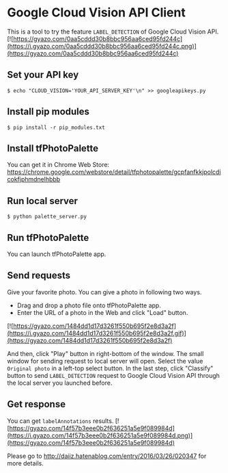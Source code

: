 # Google Cloud Vision API Client
This is a tool to try the feature `LABEL_DETECTION` of Google Cloud Vision API.
[![https://gyazo.com/0aa5cddd30b8bbc956aa6ced95fd244c](https://i.gyazo.com/0aa5cddd30b8bbc956aa6ced95fd244c.png)](https://gyazo.com/0aa5cddd30b8bbc956aa6ced95fd244c)

## Set your API key
```
$ echo "CLOUD_VISION='YOUR_API_SERVER_KEY'\n" >> googleapikeys.py
```

## Install pip modules
```
$ pip install -r pip_modules.txt
```

## Install tfPhotoPalette
You can get it in Chrome Web Store:
https://chrome.google.com/webstore/detail/tfphotopalette/gcpfanfkkjpolcdicokfjphmdnelhbbb

## Run local server
```
$ python palette_server.py
```

## Run tfPhotoPalette
You can launch tfPhotoPalette app.

## Send requests
Give your favorite photo. You can give a photo in following two ways.
* Drag and drop a photo file onto tfPhotoPalette app.
* Enter the URL of a photo in the Web and click "Load" button.

[![https://gyazo.com/1484dd1d17d3261f550b695f2e8d3a2f](https://i.gyazo.com/1484dd1d17d3261f550b695f2e8d3a2f.gif)](https://gyazo.com/1484dd1d17d3261f550b695f2e8d3a2f)

And then, click "Play" button in right-bottom of the window.
The small window for sending request to local server will open.
Select the value `Original photo` in a left-top select button.
In the last step, click "Classify" button to send `LABEL_DETECTION` request to Google Cloud Vision API through the local server you launched before.

## Get response
You can get `labelAnnotations` results.
[![https://gyazo.com/14f57b3eee0b2f636251a5e9f089984d](https://i.gyazo.com/14f57b3eee0b2f636251a5e9f089984d.png)](https://gyazo.com/14f57b3eee0b2f636251a5e9f089984d)


Please go to http://daiiz.hatenablog.com/entry/2016/03/26/020347 for more details.
